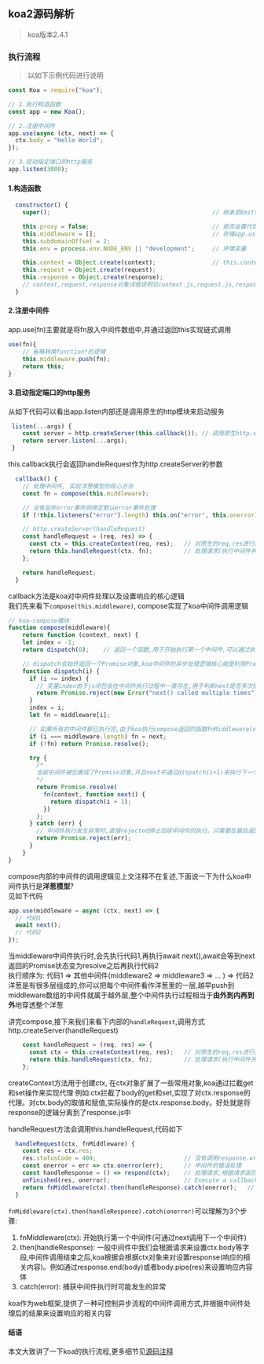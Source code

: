 ## koa2源码解析
> koa版本2.4.1

### 执行流程
> 以如下示例代码进行说明

```js
const Koa = require("koa");

// 1.执行构造函数
const app = new Koa();

// 2.注册中间件
app.use(async (ctx, next) => {
  ctx.body = "Hello World";
});

// 3.启动指定端口的http服务
app.listen(3000);
```

#### 1.构造函数
```js
  constructor() {
    super();                                              // 继承至Emitter

    this.proxy = false;                                   // 是否设置代理
    this.middleware = [];                                 // 存储app.use注册的中间件
    this.subdomainOffset = 2;     
    this.env = process.env.NODE_ENV || "development";     // 环境变量

    this.context = Object.create(context);                // this.context对象之后会添加属性扩展成ctx对象
    this.request = Object.create(request);                
    this.response = Object.create(response);
    // context,request,response对象详细说明见context.js,request.js,response.js
  }
```

#### 2.注册中间件

app.use(fn)主要就是将fn放入中间件数组中,并通过返回this实现链式调用
```js
use(fn){
    // 省略转换function*的逻辑
    this.middleware.push(fn);   
    return this;               
}
```


#### 3.启动指定端口的http服务

从如下代码可以看出app.listen内部还是调用原生的http模块来启动服务
```js
 listen(...args) {
    const server = http.createServer(this.callback()); // 调用原生http.createServer启动服务
    return server.listen(...args);
 }
```

this.callback执行会返回handleRequest作为http.createServer的参数
```js
  callback() {
    // 处理中间件, 实现洋葱模型的核心方法
    const fn = compose(this.middleware);

    // 没有监听error事件则绑定默认error事件处理
    if (!this.listeners("error").length) this.on("error", this.onerror);

    // http.createServer(handleRequest)
    const handleRequest = (req, res) => {
      const ctx = this.createContext(req, res);   // 对原生的req,res进行扩展封装成ctx对象
      return this.handleRequest(ctx, fn);         // 处理请求(执行中间件并设置res对象)
    };

    return handleRequest;
  }
```
callback方法是koa对中间件处理以及设置响应的核心逻辑</br>
我们先来看下`compose(this.middleware)`, compose实现了koa中间件调用逻辑
```js
// koa-compose模块
function compose(middleware){
    return function (context, next) {
    let index = -1;
    return dispatch(0);    // 返回一个函数,用于开始执行第一个中间件,可以通过执行next调用后续中间件

    // dispatch会始终返回一个Promise对象,koa中间件的异步处理逻辑核心就是利用Promise链
    function dispatch(i) {
      if (i <= index) {
        // 变量index由于js闭包会在中间件执行过程中一直存在,用于判断next是否多次执行
        return Promise.reject(new Error("next() called multiple times"));
      }
      index = i;
      let fn = middleware[i];

      // 如果所有的中间件都已执行完,由于koa执行compose返回的函数fnMiddleware(ctx)并没有传next,所以fn为undefined,直接返回Promise.resolve()
      if (i === middleware.length) fn = next;
      if (!fn) return Promise.resolve();

      try {
        /* 
        当前中间件被包裹成了Promise对象,并且next中通过dispatch(i+1)来执行下一个中间件。需要注意一点next中必须return。因为Promise执行机制是: 当promise1对象return另一个pormise2,只有pomrise2状态变为resolved之后,promise1才会resolved。如果没有return一个Promise,那么当前中间件执行完之后这个Promise就resolved,后续中间件可能就不会执行
        */
        return Promise.resolve(
          fn(context, function next() {
            return dispatch(i + 1);
          })
        );
      } catch (err) {
        // 中间件执行发生异常时,直接rejected停止后续中间件的执行。只需要在最后返回的Promise添加catch,就可以捕获已经执行过的中间件发生异常
        return Promise.reject(err);
      }
    }
}
```
compose内部的中间件的调用逻辑见上文注释不在复述,下面说一下为什么koa中间件执行是**洋葱模型**?</br>
见如下代码
```js
app.use(middleware = async (ctx, next) => {
  // 代码1
  await next();
  // 代码2
});
```
当middleware中间件执行时,会先执行代码1,再执行await next(),await会等到next返回的Promise状态变为resolve之后再执行代码2</br>
执行顺序为: 代码1 => 其他中间件(middleware2 => middleware3 => ... ) => 代码2 </br> 
洋葱是有很多层组成的,你可以把每个中间件看作洋葱里的一层,越早push到middleware数组的中间件就属于越外层,整个中间件执行过程相当于**由外到内再到外**地穿透整个洋葱</br>

讲完compose,接下来我们来看下内部的`handleRequest`,调用方式http.createServer(handleRequest)
```js
    const handleRequest = (req, res) => {
      const ctx = this.createContext(req, res);   // 对原生的req,res进行扩展封装成ctx对象
      return this.handleRequest(ctx, fn);         // 处理请求(执行中间件并设置res对象)
    };
```
createContext方法用于创建ctx, 在ctx对象扩展了一些常用对象,koa通过拦截get和set操作来实现代理
例如:ctx拦截了body的get和set,实现了对ctx.response的代理。对ctx.body的取值和赋值,实际操作的是ctx.response.body。好处就是将response的逻辑分离到了response.js中</br>

handleRequest方法会调用this.handleRequest,代码如下
```js
  handleRequest(ctx, fnMiddleware) {
    const res = ctx.res;
    res.statusCode = 404;                         // 没有调用response.writeHead时的默认响应状态码
    const onerror = err => ctx.onerror(err);      // 中间件的错误处理
    const handleResponse = () => respond(ctx);    // 处理请求,根据请求返回正确的状态码和内容
    onFinished(res, onerror);                     // Execute a callback when a HTTP request closes, finishes, or errors.
    return fnMiddleware(ctx).then(handleResponse).catch(onerror);   // fnMiddleware为compose(this.middleware)返回的Promise
  }
```
`fnMiddleware(ctx).then(handleResponse).catch(onerror)`可以理解为3个步骤:
1. fnMiddleware(ctx): 开始执行第一个中间件(可通过next调用下一个中间件)
2. then(handleResponse): 一般中间件中我们会根据请求来设置ctx.body等字段,中间件调用结束之后,koa根据会根据ctx对象来对设置response(响应的相关内容)。例如通过response.end(body)或者body.pipe(res)来设置响应内容体
3. catch(error): 捕获中间件执行时可能发生的异常

koa作为web框架,提供了一种可控制异步流程的中间件调用方式,并根据中间件处理后的结果来设置响应的相关内容

#### 结语

本文大致讲了一下koa的执行流程,更多细节见[源码注释](https://github.com/julyL/Code/Node/tree/master/koa2%E7%9B%B8%E5%85%B3/koa2%E6%BA%90%E7%A0%81)